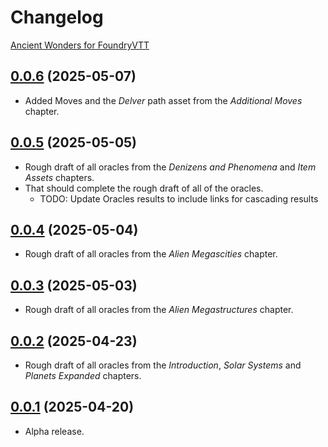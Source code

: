 # Changelog

[Ancient Wonders for FoundryVTT](https://foundryvtt.com/packages/ancient-wonders)

## [0.0.6](https://github.com/jendave/ancient-wonders/commits/main) (2025-05-07)

* Added Moves and the *Delver* path asset from the *Additional Moves* chapter.

## [0.0.5](https://github.com/jendave/ancient-wonders/commits/main) (2025-05-05)

* Rough draft of all oracles from the *Denizens and Phenomena* and *Item Assets* chapters.
* That should complete the rough draft of all of the oracles.
  * TODO: Update Oracles results to include links for cascading results

## [0.0.4](https://github.com/jendave/ancient-wonders/commits/main) (2025-05-04)

* Rough draft of all oracles from the *Alien Megascities* chapter.

## [0.0.3](https://github.com/jendave/ancient-wonders/commits/main) (2025-05-03)

* Rough draft of all oracles from the *Alien Megastructures* chapter.

## [0.0.2](https://github.com/jendave/ancient-wonders/commits/main) (2025-04-23)

* Rough draft of all oracles from the *Introduction*, *Solar Systems* and *Planets Expanded* chapters.

## [0.0.1](https://github.com/jendave/ancient-wonders/commits/main) (2025-04-20)

* Alpha release.
